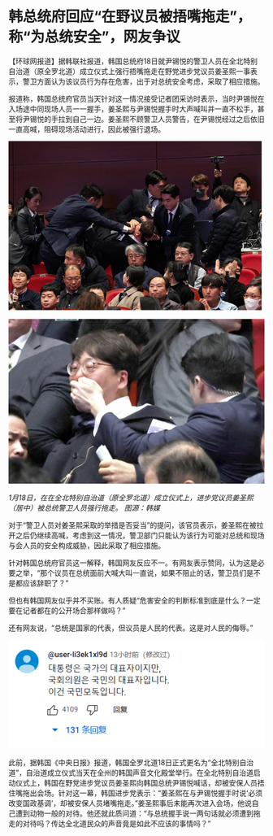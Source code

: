 # 韩总统府回应“在野议员被捂嘴拖走”，称“为总统安全”，网友争议

【环球网报道】据韩联社报道，韩国总统府18日就尹锡悦的警卫人员在全北特别自治道（原全罗北道）成立仪式上强行捂嘴拖走在野党进步党议员姜圣熙一事表示，警卫方面认为该议员行为存在危害，出于对总统安全考虑，采取了相应措施。

报道称，韩国总统府官员当天针对这一情况接受记者团采访时表示，当时尹锡悦在入场途中同现场人员一一握手，姜圣熙与尹锡悦握手时大声喊叫并一直不松手，甚至将尹锡悦的手拉到自己一边。姜圣熙不顾警卫人员警告，在尹锡悦经过之后依旧一直高喊，阻碍现场活动进行，因此被强行退场。

![13d9efb0b6483328016a8d87d2acc17c.jpg](https://raw.githubusercontent.com/qqhsx/qqnews_image/main/2024/01/19/韩总统府回应“在野议员被捂嘴拖走”，称“为总统安全”，网友争议/13d9efb0b6483328016a8d87d2acc17c.jpg)

![91a0618b52f00f55ab825bdfc25ff564.jpg](https://raw.githubusercontent.com/qqhsx/qqnews_image/main/2024/01/19/韩总统府回应“在野议员被捂嘴拖走”，称“为总统安全”，网友争议/91a0618b52f00f55ab825bdfc25ff564.jpg)

_1月18日，在在全北特别自治道（原全罗北道）成立仪式上，进步党议员姜圣熙（居中）被总统警卫人员强行拖走。 图源：韩媒_

对于“警卫人员对姜圣熙采取的举措是否妥当”的提问，该官员表示，姜圣熙在被拉开之后仍继续高喊，考虑到这一情况，警卫部门只能认为该行为可能对总统和现场与会人员的安全构成威胁，因此采取了相应措施。

针对韩国总统府官员这一解释，韩国网友反应不一。有网友表示赞同，认为这是必要之举，“那个议员在总统面前大喊大叫一直说，如果不阻止的话，警卫员们是不是都应该辞职了？”

但也有韩国网友似乎并不买账。有人质疑“危害安全的判断标准到底是什么？一定要在记者都在的公开场合那样做吗？”

还有网友说，“总统是国家的代表，但议员是人民的代表。这是对人民的侮辱。”

![0bd8a30e0fc72293e04e95379841b082.jpg](https://raw.githubusercontent.com/qqhsx/qqnews_image/main/2024/01/19/韩总统府回应“在野议员被捂嘴拖走”，称“为总统安全”，网友争议/0bd8a30e0fc72293e04e95379841b082.jpg)

此前，据韩国《中央日报》报道，韩国全罗北道18日正式更名为“全北特别自治道”，自治道成立仪式当天在全州的韩国声音文化殿堂举行。在全北特别自治道启动仪式上，韩国在野党进步党议员姜圣熙向韩国总统尹锡悦喊话，却被安保人员捂住嘴拖出会场。针对这一幕，韩国进步党表示：“姜圣熙在与尹锡悦握手时说‘必须改变国政基调’，却被安保人员堵嘴拖走。”姜圣熙事后未能再次进入会场，他说自己遭到动物一般的对待。他还就此质问道：“与总统握手说一两句话就必须遭到拖走的对待吗？传达全北道民众的声音竟是如此不应该的事情吗？”

